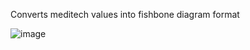 Converts meditech values into fishbone diagram format

![image](https://github.com/user-attachments/assets/4aabafc6-e9b3-45be-b5e9-d718956380f4)
